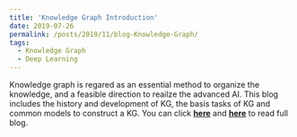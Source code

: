 ```yaml
---
title: 'Knowledge Graph Introduction'
date: 2019-07-26
permalink: /posts/2019/11/blog-Knowledge-Graph/
tags:
  - Knowledge Graph
  - Deep Learning
---
```


Knowledge graph is regared as an essential method to organize the knowledge, and a feasible direction to reailze the advanced AI. This blog includes the history and development of KG, the basis tasks of KG and common models to construct a KG. You can click [**here**](https://github.com/PrideLee/Machine-Learning-Notes/tree/master/Machine%20Learning/Knowledge%20Graph) and [**here**](https://zhuanlan.zhihu.com/p/53753234) to read full blog. 
